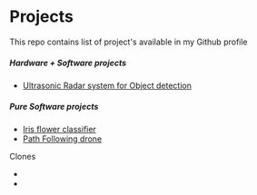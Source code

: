 # Projects
This repo contains list of project's available in my Github profile

##### Hardware + Software projects

- [Ultrasonic Radar system for Object detection](https://github.com/karthi1048/Ultrasonic-Radar-system-for-Object-detection.git)

##### Pure Software projects

- [Iris flower classifier](https://github.com/karthi1048/Iris-Flower-Classifier_ML.git)
- [Path Following drone](https://github.com/karthi1048/Path-Following-Drone.git)
<p>Clones</p>
<ul>
  <li></li>
  <li></li>
</ul>
